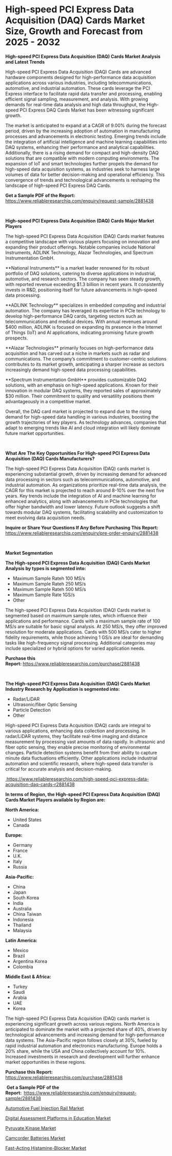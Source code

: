 <p><h1>High-speed PCI Express Data Acquisition (DAQ) Cards Market Size, Growth and Forecast from 2025 - 2032</h1></p><p><strong>High-speed PCI Express Data Acquisition (DAQ) Cards Market Analysis and Latest Trends</strong></p>
<p><p>High-speed PCI Express Data Acquisition (DAQ) Cards are advanced hardware components designed for high-performance data acquisition applications across various industries, including telecommunications, automotive, and industrial automation. These cards leverage the PCI Express interface to facilitate rapid data transfer and processing, enabling efficient signal sampling, measurement, and analysis. With growing demands for real-time data analysis and high data throughput, the High-speed PCI Express DAQ Cards Market has been witnessing significant growth.</p><p>The market is anticipated to expand at a CAGR of 9.00% during the forecast period, driven by the increasing adoption of automation in manufacturing processes and advancements in electronic testing. Emerging trends include the integration of artificial intelligence and machine learning capabilities into DAQ systems, enhancing their performance and analytical capabilities. Additionally, there is a rising demand for compact and high-density DAQ solutions that are compatible with modern computing environments. The expansion of IoT and smart technologies further propels the demand for high-speed data acquisition systems, as industries seek to harness large volumes of data for better decision-making and operational efficiency. This convergence of trends and technological advancements is reshaping the landscape of high-speed PCI Express DAQ Cards.</p></p>
<p><strong>Get a Sample PDF of the Report:&nbsp;</strong> <a href="https://www.reliableresearchiq.com/enquiry/request-sample/2881438?utm_campaign=1837&utm_medium=2&utm_source=Github&utm_content=ia&utm_term=12032025&utm_id=high-speed-pci-express-data-acquisition-daq-cards">https://www.reliableresearchiq.com/enquiry/request-sample/2881438</a></p>
<p>&nbsp;</p>
<p><strong>High-speed PCI Express Data Acquisition (DAQ) Cards Major Market Players</strong></p>
<p><p>The high-speed PCI Express Data Acquisition (DAQ) Cards market features a competitive landscape with various players focusing on innovation and expanding their product offerings. Notable companies include National Instruments, ADLINK Technology, Alazar Technologies, and Spectrum Instrumentation GmbH.</p><p>**National Instruments** is a market leader renowned for its robust portfolio of DAQ solutions, catering to diverse applications in industrial, automotive, and research sectors. The company has seen steady growth, with reported revenue exceeding $1.3 billion in recent years. It consistently invests in R&D, positioning itself for future advancements in high-speed data processing.</p><p>**ADLINK Technology** specializes in embedded computing and industrial automation. The company has leveraged its expertise in PCIe technology to develop high-performance DAQ cards, targeting sectors such as telecommunications and medical devices. With annual revenues around $400 million, ADLINK is focused on expanding its presence in the Internet of Things (IoT) and AI applications, indicating promising future growth prospects.</p><p>**Alazar Technologies** primarily focuses on high-performance data acquisition and has carved out a niche in markets such as radar and communications. The company’s commitment to customer-centric solutions contributes to its market growth, anticipating a sharper increase as sectors increasingly demand high-speed data processing capabilities.</p><p>**Spectrum Instrumentation GmbH** provides customizable DAQ solutions, with an emphasis on high-speed applications. Known for their innovation in modular DAQ systems, they reported sales of approximately $30 million. Their commitment to quality and versatility positions them advantageously in a competitive market.</p><p>Overall, the DAQ card market is projected to expand due to the rising demand for high-speed data handling in various industries, boosting the growth trajectories of key players. As technology advances, companies that adapt to emerging trends like AI and cloud integration will likely dominate future market opportunities.</p></p>
<p>&nbsp;</p>
<p><strong>What Are The Key Opportunities For High-speed PCI Express Data Acquisition (DAQ) Cards Manufacturers?</strong></p>
<p><p>The high-speed PCI Express Data Acquisition (DAQ) cards market is experiencing substantial growth, driven by increasing demand for advanced data processing in sectors such as telecommunications, automotive, and industrial automation. As organizations prioritize real-time data analysis, the CAGR for this market is projected to reach around 8-10% over the next five years. Key trends include the integration of AI and machine learning for enhanced analytics, along with advancements in PCIe technologies that offer higher bandwidth and lower latency. Future outlook suggests a shift towards modular DAQ systems, facilitating scalability and customization to meet evolving data acquisition needs.</p></p>
<p><strong>Inquire or Share Your Questions If Any Before Purchasing This Report:</strong> <a href="https://www.reliableresearchiq.com/enquiry/pre-order-enquiry/2881438?utm_campaign=1837&utm_medium=2&utm_source=Github&utm_content=ia&utm_term=12032025&utm_id=high-speed-pci-express-data-acquisition-daq-cards">https://www.reliableresearchiq.com/enquiry/pre-order-enquiry/2881438</a></p>
<p>&nbsp;</p>
<p><strong>Market Segmentation</strong></p>
<p><strong>The High-speed PCI Express Data Acquisition (DAQ) Cards Market Analysis by types is segmented into:</strong></p>
<p><ul><li>Maximum  Sample Rateh 100 MS/s</li><li>Maximum  Sample Rateh 250 MS/s</li><li>Maximum  Sample Rateh 500 MS/s</li><li>Maximum  Sample Rate 1GS/s</li><li>Other</li></ul></p>
<p><p>The high-speed PCI Express Data Acquisition (DAQ) Cards market is segmented based on maximum sample rates, which influence their applications and performance. Cards with a maximum sample rate of 100 MS/s are suitable for basic signal analysis. At 250 MS/s, they offer improved resolution for moderate applications. Cards with 500 MS/s cater to higher fidelity requirements, while those achieving 1 GS/s are ideal for demanding tasks like high-frequency signal processing. Additional categories may include specialized or hybrid options for varied application needs.</p></p>
<p><strong>Purchase this Report:&nbsp;</strong><a href="https://www.reliableresearchiq.com/purchase/2881438?utm_campaign=1837&utm_medium=2&utm_source=Github&utm_content=ia&utm_term=12032025&utm_id=high-speed-pci-express-data-acquisition-daq-cards">https://www.reliableresearchiq.com/purchase/2881438</a></p>
<p>&nbsp;</p>
<p><strong>The High-speed PCI Express Data Acquisition (DAQ) Cards Market Industry Research by Application is segmented into:</strong></p>
<p><ul><li>Radar/LiDAR</li><li>Ultrasonic/fiber Optic Sensing</li><li>Particle Detection</li><li>Other</li></ul></p>
<p><p>High-speed PCI Express Data Acquisition (DAQ) cards are integral to various applications, enhancing data collection and processing. In radar/LiDAR systems, they facilitate real-time imaging and distance measurement by processing vast amounts of data rapidly. In ultrasonic and fiber optic sensing, they enable precise monitoring of environmental changes. Particle detection systems benefit from their ability to capture minute data fluctuations efficiently. Other applications include industrial automation and scientific research, where high-speed data transfer is critical for accurate analysis and decision-making.</p></p>
<p><a href="https://www.reliableresearchiq.com/high-speed-pci-express-data-acquisition-daq-cards-r2881438?utm_campaign=1837&utm_medium=2&utm_source=Github&utm_content=ia&utm_term=12032025&utm_id=high-speed-pci-express-data-acquisition-daq-cards">&nbsp;https://www.reliableresearchiq.com/high-speed-pci-express-data-acquisition-daq-cards-r2881438</a></p>
<p><strong>In terms of Region, the High-speed PCI Express Data Acquisition (DAQ) Cards Market Players available by Region are:</strong></p>
<p>
    <p> <strong> North America: </strong>
        <ul>
            <li>United States</li>
            <li>Canada</li>
        </ul>
        </p> 
    <p> <strong> Europe: </strong>
        <ul>
            <li>Germany</li>
            <li>France</li>
            <li>U.K.</li>
            <li>Italy</li>
            <li>Russia</li>
        </ul>
        </p> 
    <p> <strong> Asia-Pacific: </strong>
        <ul>
            <li>China</li>
            <li>Japan</li>
            <li>South Korea</li>
            <li>India</li>
            <li>Australia</li>
            <li>China Taiwan</li>
            <li>Indonesia</li>
            <li>Thailand</li>
            <li>Malaysia</li>
        </ul>
        </p> 
    <p> <strong> Latin America: </strong>
        <ul>
            <li>Mexico</li>
            <li>Brazil</li>
            <li>Argentina Korea</li>
            <li>Colombia</li>
        </ul>
        </p> 
    <p> <strong> Middle East & Africa: </strong>
        <ul>
            <li>Turkey</li>
            <li>Saudi</li>
            <li>Arabia</li>
            <li>UAE</li>
            <li>Korea</li>
        </ul>
    </p>
    </p>
<p><p>The high-speed PCI Express Data Acquisition (DAQ) cards market is experiencing significant growth across various regions. North America is anticipated to dominate the market with a projected share of 40%, driven by technological advancements and increasing demand for high-performance data systems. The Asia-Pacific region follows closely at 30%, fueled by rapid industrial automation and electronics manufacturing. Europe holds a 20% share, while the USA and China collectively account for 10%. Increased investments in research and development will further enhance market opportunities in these regions.</p></p>
<p><strong>Purchase this Report: </strong><a href="https://www.reliableresearchiq.com/purchase/2881438?utm_campaign=1837&utm_medium=2&utm_source=Github&utm_content=ia&utm_term=12032025&utm_id=high-speed-pci-express-data-acquisition-daq-cards">https://www.reliableresearchiq.com/purchase/2881438</a></p>
<p>&nbsp;<strong>Get a Sample PDF of the Report:&nbsp;&nbsp;</strong><a href="https://www.reliableresearchiq.com/enquiry/request-sample/2881438?utm_campaign=1837&utm_medium=2&utm_source=Github&utm_content=ia&utm_term=12032025&utm_id=high-speed-pci-express-data-acquisition-daq-cards">https://www.reliableresearchiq.com/enquiry/request-sample/2881438</a></p>
<p><strong></strong></p>
<p><p><a href="https://github.com/dumanelina6v/Market-Research-Report-List-1/blob/main/automotive-fuel-injection-rail-market.md?utm_campaign=1837&utm_medium=2&utm_source=Github&utm_content=ia&utm_term=12032025&utm_id=high-speed-pci-express-data-acquisition-daq-cards">Automotive Fuel Injection Rail Market</a></p><p><a href="https://github.com/khifzaba/Market-Research-Report-List-1/blob/main/digital-assessment-platforms-in-education-market.md?utm_campaign=1837&utm_medium=2&utm_source=Github&utm_content=ia&utm_term=12032025&utm_id=high-speed-pci-express-data-acquisition-daq-cards">Digital Assessment Platforms in Education Market</a></p><p><a href="https://github.com/spineamosa0e/Market-Research-Report-List-1/blob/main/pyruvate-kinase-market.md?utm_campaign=1837&utm_medium=2&utm_source=Github&utm_content=ia&utm_term=12032025&utm_id=high-speed-pci-express-data-acquisition-daq-cards">Pyruvate Kinase Market</a></p><p><a href="https://github.com/waldarolka1j/Market-Research-Report-List-1/blob/main/camcorder-batteries-market.md?utm_campaign=1837&utm_medium=2&utm_source=Github&utm_content=ia&utm_term=12032025&utm_id=high-speed-pci-express-data-acquisition-daq-cards">Camcorder Batteries Market</a></p><p><a href="https://github.com/dekamrapinq1/Market-Research-Report-List-1/blob/main/fast-acting-histamine-blocker-market.md?utm_campaign=1837&utm_medium=2&utm_source=Github&utm_content=ia&utm_term=12032025&utm_id=high-speed-pci-express-data-acquisition-daq-cards">Fast-Acting Histamine-Blocker Market</a></p></p>